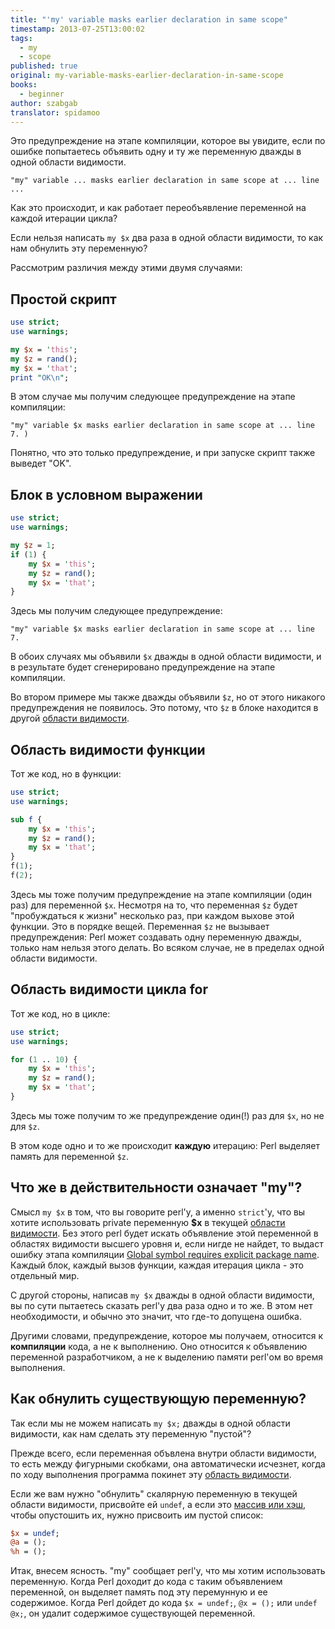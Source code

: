 ```yaml
---
title: "'my' variable masks earlier declaration in same scope"
timestamp: 2013-07-25T13:00:02
tags:
  - my
  - scope
published: true
original: my-variable-masks-earlier-declaration-in-same-scope
books:
  - beginner
author: szabgab
translator: spidamoo
---
```



Это предупреждение на этапе компиляции, которое вы увидите, если по ошибке попытаетесь объявить одну
и ту же переменную дважды в одной области видимости.

```
"my" variable ... masks earlier declaration in same scope at ... line ...
```

Как это происходит, и как работает переобъявление переменной на каждой итерации цикла?

Если нельзя написать `my $x` два раза в одной области видимости, то как нам обнулить эту 
переменную?


Рассмотрим различия между этими двумя случаями:

## Простой скрипт

```perl
use strict;
use warnings;

my $x = 'this';
my $z = rand();
my $x = 'that';
print "OK\n";
```

В этом случае мы получим следующее предупреждение на этапе компиляции:

```
"my" variable $x masks earlier declaration in same scope at ... line 7. )
```

Понятно, что это только предупреждение, и при запуске скрипт также выведет "OK".


## Блок в условном выражении

```perl
use strict;
use warnings;

my $z = 1;
if (1) {
    my $x = 'this';
    my $z = rand();
    my $x = 'that';
}
```

Здесь мы получим следующее предупреждение:

```
"my" variable $x masks earlier declaration in same scope at ... line 7.
```

В обоих случаях мы объявили `$x` дважды в одной области видимости, и в результате будет
сгенерировано предупреждение на этапе компиляции.

Во втором примере мы также дважды объявили `$z`, но от этого никакого предупреждения не 
появилось. Это потому, что `$z` в блоке находится в другой 
[области видимости](/oblast-vidimosti-v-perl).

## Область видимости функции

Тот же код, но в функции:

```perl
use strict;
use warnings;

sub f {
    my $x = 'this';
    my $z = rand();
    my $x = 'that';
}
f(1);
f(2);
```

Здесь мы тоже получим предупреждение на этапе компиляции (один раз) для переменной `$x`.
Несмотря на то, что переменная `$z` будет "пробуждаться к жизни" несколько раз, при каждом
выхове этой функции. Это в порядке вещей. Переменная `$z` не вызывает предупреждения: Perl
может создавать одну переменную дважды, только нам нельзя этого делать. Во всяком случае, не в 
пределах одной области видимости.

## Область видимости цикла for

Тот же код, но в цикле:

```perl
use strict;
use warnings;

for (1 .. 10) {
    my $x = 'this';
    my $z = rand();
    my $x = 'that';
}
```

Здесь мы тоже получим то же предупреждение один(!) раз для `$x`, но не для `$z`.

В этом коде одно и то же происходит <b>каждую</b> итерацию: Perl выделяет память для переменной
`$z`.

## Что же в действительности означает "my"?

Смысл `my $x` в том, что вы говорите perl'у, а именно `strict`'у, что вы хотите 
использовать private переменную <b>$x</b> в текущей <a href="/oblast-vidimosti-v-perl">области
видимости</a>. Без этого perl будет искать объявление этой переменной в областях видимости высшего
уровня и, если нигде не найдет, то выдаст ошибку этапа компиляции 
[Global symbol requires explicit package name](/global-symbol-requires-explicit-package-name).
Каждый блок, каждый вызов функции, каждая итерация цикла - это отдельный мир.

С другой стороны, написав `my $x` дважды в одной области видимости, вы по сути пытаетесь 
сказать perl'у два раза одно и то же. В этом нет необходимости, и обычно это значит, что где-то 
допущена ошибка.

Другими словами, предупреждение, которое мы получаем, относится к <b>компиляции</b> кода, а не к 
выполнению. Оно относится к объявлению переменной разработчиком, а не к выделению памяти perl'ом во
время выполнения.

## Как обнулить существующую переменную?

Так если мы не можем написать `my $x;` дважды в одной области видимости, как нам сделать
эту переменную "пустой"?

Прежде всего, если переменная объвлена внутри области видимости, то есть между фигурными скобками,
она автоматически исчезнет, когда по ходу выполнения программа покинет эту 
[область видимости](/oblast-vidimosti-v-perl).

Если же вам нужно "обнулить" скалярную переменную в текущей области видимости, присвойте ей 
`undef`, а если это <a href="https://perlmaven.com/undef-on-perl-arrays-and-hashes">массив или
хэш</a>, чтобы опустошить их, нужно присвоить им пустой список:

```perl
$x = undef;
@a = ();
%h = ();
```

Итак, внесем ясность. "my" сообщает perl'у, что мы хотим использовать переменную. Когда Perl доходит
до кода с таким объявлением переменной, он выделяет память под эту перемунную и ее содержимое. Когда
Perl дойдет до кода `$x = undef;`, `@x = ();` или `undef @x;`, он удалит 
содержимое существующей переменной.


